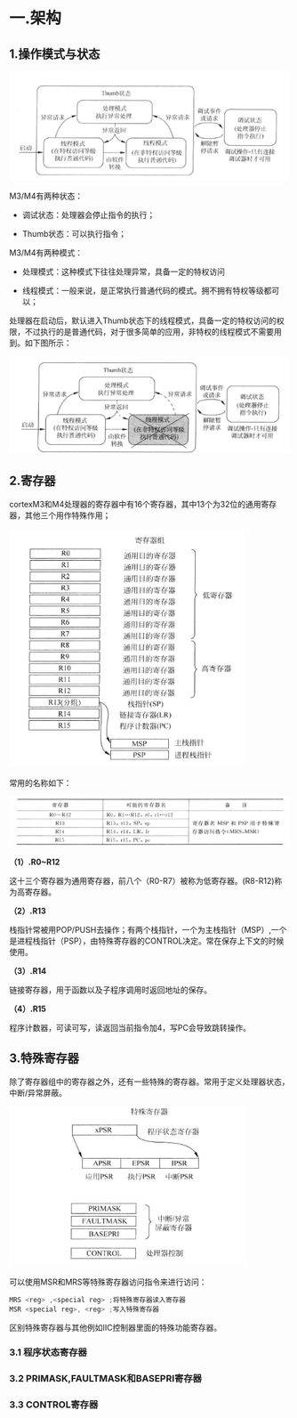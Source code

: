# 一.架构

## 1.操作模式与状态

![image-20230314112436186](png/image-20230314112436186.png)

M3/M4有两种状态：

* 调试状态：处理器会停止指令的执行；

* Thumb状态：可以执行指令；

M3/M4有两种模式：

* 处理模式：这种模式下往往处理异常，具备一定的特权访问

* 线程模式：一般来说，是正常执行普通代码的模式。拥不拥有特权等级都可以；

处理器在启动后，默认进入Thumb状态下的线程模式，具备一定的特权访问的权限，不过执行的是普通代码，对于很多简单的应用，非特权的线程模式不需要用到。如下图所示：

![image-20230314113742836](png/image-20230314113742836.png)



## 2.寄存器

cortexM3和M4处理器的寄存器中有16个寄存器，其中13个为32位的通用寄存器，其他三个用作特殊作用；



![image-20230314114631982](png/image-20230314114631982.png)

常用的名称如下：

![image-20230314115821769](png/image-20230314115821769.png)

**（1）.R0~R12**

这十三个寄存器为通用寄存器，前八个（R0-R7）被称为低寄存器。(R8-R12)称为高寄存器。

**（2）.R13**

栈指针常被用POP/PUSH去操作；有两个栈指针，一个为主栈指针（MSP）,一个是进程栈指针（PSP），由特殊寄存器的CONTROL决定。常在保存上下文的时候使用。

**（3）.R14**

链接寄存器，用于函数以及子程序调用时返回地址的保存。

**（4）.R15**

程序计数器，可读可写，读返回当前指令加4，写PC会导致跳转操作。



## 3.特殊寄存器

除了寄存器组中的寄存器之外，还有一些特殊的寄存器。常用于定义处理器状态，中断/异常屏蔽。

![image-20230314121026252](png/image-20230314121026252.png)

可以使用MSR和MRS等特殊寄存器访问指令来进行访问：

```c
MRS <reg> ,<special reg> ;将特殊寄存器读入寄存器
MSR <special reg>, <reg> ;写入特殊寄存器
```

区别特殊寄存器与其他例如IIC控制器里面的特殊功能寄存器。

### 3.1 程序状态寄存器


### 3.2 PRIMASK,FAULTMASK和BASEPRI寄存器

### 3.3 CONTROL寄存器

